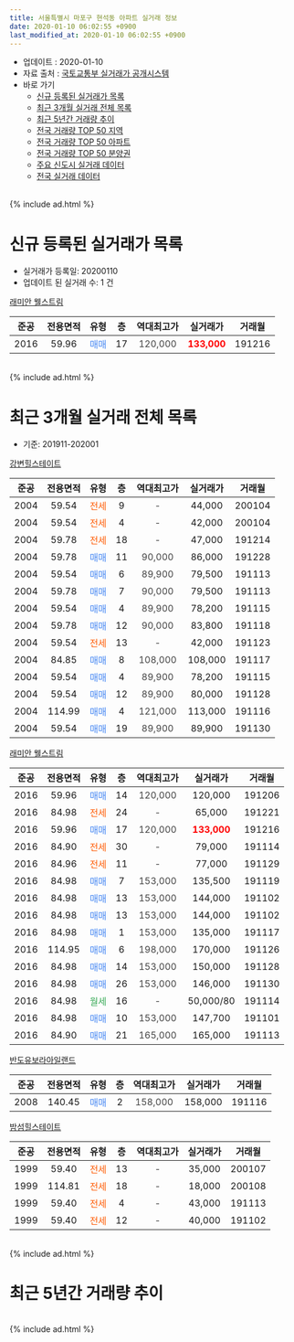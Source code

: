 ```yaml
---
title: 서울특별시 마포구 현석동 아파트 실거래 정보
date: 2020-01-10 06:02:55 +0900
last_modified_at: 2020-01-10 06:02:55 +0900
---
```


* 업데이트 : 2020-01-10
* 자료 출처 : [국토교통부 실거래가 공개시스템](http://rt.molit.go.kr)
* 바로 가기
    * [신규 등록된 실거래가 목록](#신규-등록된-실거래가-목록)
    * [최근 3개월 실거래 전체 목록](#최근-3개월-실거래-전체-목록)
    * [최근 5년간 거래량 추이](#최근-5년간-거래량-추이)
    * [전국 거래량 TOP 50 지역](https://inasie.github.io/apt-trade-info/최근-3개월-전국에서-가장-거래가-많이-발생한-지역)
    * [전국 거래량 TOP 50 아파트](https://inasie.github.io/apt-trade-info/최근-3개월-전국에서-가장-거래가-많이-발생한-아파트)
    * [전국 거래량 TOP 50 분양권](https://inasie.github.io/apt-trade-info/최근-3개월-전국에서-가장-거래가-많이-발생한-분양권)
    * [주요 신도시 실거래 데이터](https://inasie.github.io/apt-trade-info/주요-신도시)
    * [전국 실거래 데이터](https://inasie.github.io/apt-trade-info/전국)
<br>
{% include ad.html %}
<br>

# 신규 등록된 실거래가 목록
* 실거래가 등록일: 20200110
* 업데이트 된 실거래 수: 1 건


[래미안 웰스트림](https://search.naver.com/search.naver?query=%EC%84%9C%EC%9A%B8%ED%8A%B9%EB%B3%84%EC%8B%9C+%EB%A7%88%ED%8F%AC%EA%B5%AC+%ED%98%84%EC%84%9D%EB%8F%99+%EB%9E%98%EB%AF%B8%EC%95%88+%EC%9B%B0%EC%8A%A4%ED%8A%B8%EB%A6%BC)

|준공|전용면적|유형|층|역대최고가|실거래가|거래월|
|:---:|:---:|:---:|:---:|:---:|:---:|:---:|
|2016|59.96|<span style="color:#4285f3">매매</span>|17|<span style="color:#444444">120,000</span>|<b><span style="color:#ff0000">133,000</span></b>|191216|


<br>
{% include ad.html %}
<br>

# 최근 3개월 실거래 전체 목록
* 기준: 201911-202001


[강변힐스테이트](https://search.naver.com/search.naver?query=%EC%84%9C%EC%9A%B8%ED%8A%B9%EB%B3%84%EC%8B%9C+%EB%A7%88%ED%8F%AC%EA%B5%AC+%ED%98%84%EC%84%9D%EB%8F%99+%EA%B0%95%EB%B3%80%ED%9E%90%EC%8A%A4%ED%85%8C%EC%9D%B4%ED%8A%B8)

|준공|전용면적|유형|층|역대최고가|실거래가|거래월|
|:---:|:---:|:---:|:---:|:---:|:---:|:---:|
|2004|59.54|<span style="color:#ff5a00">전세</span>|9|<span style="color:#444444">-</span>|44,000|200104|
|2004|59.54|<span style="color:#ff5a00">전세</span>|4|<span style="color:#444444">-</span>|42,000|200104|
|2004|59.78|<span style="color:#ff5a00">전세</span>|18|<span style="color:#444444">-</span>|47,000|191214|
|2004|59.78|<span style="color:#4285f3">매매</span>|11|<span style="color:#444444">90,000</span>|86,000|191228|
|2004|59.54|<span style="color:#4285f3">매매</span>|6|<span style="color:#444444">89,900</span>|79,500|191113|
|2004|59.78|<span style="color:#4285f3">매매</span>|7|<span style="color:#444444">90,000</span>|79,500|191113|
|2004|59.54|<span style="color:#4285f3">매매</span>|4|<span style="color:#444444">89,900</span>|78,200|191115|
|2004|59.78|<span style="color:#4285f3">매매</span>|12|<span style="color:#444444">90,000</span>|83,800|191118|
|2004|59.54|<span style="color:#ff5a00">전세</span>|13|<span style="color:#444444">-</span>|42,000|191123|
|2004|84.85|<span style="color:#4285f3">매매</span>|8|<span style="color:#444444">108,000</span>|108,000|191117|
|2004|59.54|<span style="color:#4285f3">매매</span>|4|<span style="color:#444444">89,900</span>|78,200|191115|
|2004|59.54|<span style="color:#4285f3">매매</span>|12|<span style="color:#444444">89,900</span>|80,000|191128|
|2004|114.99|<span style="color:#4285f3">매매</span>|4|<span style="color:#444444">121,000</span>|113,000|191116|
|2004|59.54|<span style="color:#4285f3">매매</span>|19|<span style="color:#444444">89,900</span>|89,900|191130|

[래미안 웰스트림](https://search.naver.com/search.naver?query=%EC%84%9C%EC%9A%B8%ED%8A%B9%EB%B3%84%EC%8B%9C+%EB%A7%88%ED%8F%AC%EA%B5%AC+%ED%98%84%EC%84%9D%EB%8F%99+%EB%9E%98%EB%AF%B8%EC%95%88+%EC%9B%B0%EC%8A%A4%ED%8A%B8%EB%A6%BC)

|준공|전용면적|유형|층|역대최고가|실거래가|거래월|
|:---:|:---:|:---:|:---:|:---:|:---:|:---:|
|2016|59.96|<span style="color:#4285f3">매매</span>|14|<span style="color:#444444">120,000</span>|120,000|191206|
|2016|84.98|<span style="color:#ff5a00">전세</span>|24|<span style="color:#444444">-</span>|65,000|191221|
|2016|59.96|<span style="color:#4285f3">매매</span>|17|<span style="color:#444444">120,000</span>|<b><span style="color:#ff0000">133,000</span></b>|191216|
|2016|84.90|<span style="color:#ff5a00">전세</span>|30|<span style="color:#444444">-</span>|79,000|191114|
|2016|84.96|<span style="color:#ff5a00">전세</span>|11|<span style="color:#444444">-</span>|77,000|191129|
|2016|84.98|<span style="color:#4285f3">매매</span>|7|<span style="color:#444444">153,000</span>|135,500|191119|
|2016|84.98|<span style="color:#4285f3">매매</span>|13|<span style="color:#444444">153,000</span>|144,000|191102|
|2016|84.98|<span style="color:#4285f3">매매</span>|13|<span style="color:#444444">153,000</span>|144,000|191102|
|2016|84.98|<span style="color:#4285f3">매매</span>|1|<span style="color:#444444">153,000</span>|135,000|191117|
|2016|114.95|<span style="color:#4285f3">매매</span>|6|<span style="color:#444444">198,000</span>|170,000|191126|
|2016|84.98|<span style="color:#4285f3">매매</span>|14|<span style="color:#444444">153,000</span>|150,000|191128|
|2016|84.98|<span style="color:#4285f3">매매</span>|26|<span style="color:#444444">153,000</span>|146,000|191130|
|2016|84.98|<span style="color:#34a853">월세</span>|16|<span style="color:#444444">-</span>|50,000/80|191114|
|2016|84.98|<span style="color:#4285f3">매매</span>|10|<span style="color:#444444">153,000</span>|147,700|191101|
|2016|84.90|<span style="color:#4285f3">매매</span>|21|<span style="color:#444444">165,000</span>|165,000|191113|

[반도유보라아일랜드](https://search.naver.com/search.naver?query=%EC%84%9C%EC%9A%B8%ED%8A%B9%EB%B3%84%EC%8B%9C+%EB%A7%88%ED%8F%AC%EA%B5%AC+%ED%98%84%EC%84%9D%EB%8F%99+%EB%B0%98%EB%8F%84%EC%9C%A0%EB%B3%B4%EB%9D%BC%EC%95%84%EC%9D%BC%EB%9E%9C%EB%93%9C)

|준공|전용면적|유형|층|역대최고가|실거래가|거래월|
|:---:|:---:|:---:|:---:|:---:|:---:|:---:|
|2008|140.45|<span style="color:#4285f3">매매</span>|2|<span style="color:#444444">158,000</span>|158,000|191116|

[밤섬힐스테이트](https://search.naver.com/search.naver?query=%EC%84%9C%EC%9A%B8%ED%8A%B9%EB%B3%84%EC%8B%9C+%EB%A7%88%ED%8F%AC%EA%B5%AC+%ED%98%84%EC%84%9D%EB%8F%99+%EB%B0%A4%EC%84%AC%ED%9E%90%EC%8A%A4%ED%85%8C%EC%9D%B4%ED%8A%B8)

|준공|전용면적|유형|층|역대최고가|실거래가|거래월|
|:---:|:---:|:---:|:---:|:---:|:---:|:---:|
|1999|59.40|<span style="color:#ff5a00">전세</span>|13|<span style="color:#444444">-</span>|35,000|200107|
|1999|114.81|<span style="color:#ff5a00">전세</span>|18|<span style="color:#444444">-</span>|18,000|200108|
|1999|59.40|<span style="color:#ff5a00">전세</span>|4|<span style="color:#444444">-</span>|43,000|191113|
|1999|59.40|<span style="color:#ff5a00">전세</span>|12|<span style="color:#444444">-</span>|40,000|191102|


<br>
{% include ad.html %}
<br>

# 최근 5년간 거래량 추이


<div style="width:100%;">
    <canvas id="deal_progress" height="200"></canvas>
</div>

<script>
new Chart(document.getElementById("deal_progress"), {
    type: 'line',
    data: {
        labels: ['201501','201502','201503','201504','201505','201506','201507','201508','201509','201510','201511','201512','201601','201602','201603','201604','201605','201606','201607','201608','201609','201610','201611','201612','201701','201702','201703','201704','201705','201706','201707','201708','201709','201710','201711','201712','201801','201802','201803','201804','201805','201806','201807','201808','201809','201810','201811','201812','201901','201902','201903','201904','201905','201906','201907','201908','201909','201910','201911','201912','202001'],
        datasets: [{
            label: '매매',
            pointRadius: 1,
            data: [4, 9, 12, 10, 9, 12, 8, 5, 6, 9, 3, 3, 5, 8, 9, 14, 14, 16, 8, 9, 9, 13, 4, 5, 6, 4, 6, 12, 17, 12, 10, 5, 7, 2, 7, 11, 32, 24, 15, 2, 2, 0, 15, 28, 6, 1, 2, 1, 1, 0, 1, 1, 1, 7, 9, 11, 7, 13, 19, 3, 0],
            borderColor: "rgba(255, 201, 14, 1)",
            backgroundColor: "rgba(255, 201, 14, 0.5)",
            fill: false,
            lineTension: 0
        },{
            label: '전월세',
            pointRadius: 1,
            data: [17, 14, 12, 13, 11, 9, 12, 4, 8, 10, 6, 11, 28, 22, 37, 29, 21, 10, 12, 12, 12, 4, 14, 11, 13, 15, 7, 3, 8, 10, 14, 15, 15, 14, 5, 20, 22, 23, 46, 36, 41, 19, 15, 15, 8, 12, 13, 7, 16, 8, 9, 8, 9, 14, 14, 14, 9, 18, 6, 2, 4],
            borderColor: "rgba(0, 141, 185, 1)",
            backgroundColor: "rgba(0, 141, 185, 0.5)",
            fill: false,
            lineTension: 0
        }
        ]
    },
    options: {
        responsive: true,
        title: {
            display: false
        },
        tooltips: {
            mode: 'index',
            intersect: false
        },
        hover: {
            mode: 'nearest',
            intersect: true
        },
        scales: {
            xAxes: [{
                display: true,
                scaleLabel: {
                    display: true,
                    labelString: '년/월'
                }
            }],
            yAxes: [{
                display: true,
                ticks: {
                    suggestedMin: 0,
                },
                scaleLabel: {
                    display: true,
                    labelString: '실거래 수'
                }
            }]
        }
    }
});

</script>


<br>
{% include ad.html %}
<br>

